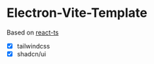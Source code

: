 # Electron-Vite-Template

Based on [react-ts](https://github.com/alex8088/quick-start/tree/master/packages/create-electron/playground/react-ts)

- [x] tailwindcss
- [x] shadcn/ui
